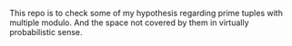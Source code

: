 This repo is to check some of my hypothesis regarding prime tuples with multiple modulo.
And the space not covered by them in virtually probabilistic sense.

